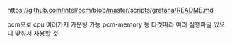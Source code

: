 https://github.com/intel/pcm/blob/master/scripts/grafana/README.md

pcm으로 cpu 여러가지 카운팅 가능
pcm-memory 등 타겟따라 여러 실행파일 있으니 맞춰서 사용할 것